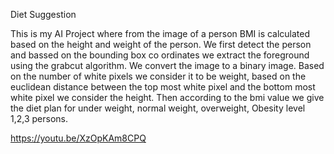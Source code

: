 Diet Suggestion

This is my AI Project where from the image of a person BMI is calculated based on the height and weight of the person.
We first detect the person and bassed on the bounding box co ordinates we extract the foreground using the grabcut algorithm.
We convert the image to a binary image. Based on the number of white pixels we consider it to be weight, based on the euclidean distance between the top most white pixel and the bottom most white pixel we consider the height. Then according to the bmi value we give the diet plan for under weight, normal weight, overweight, Obesity level 1,2,3 persons.

https://youtu.be/XzOpKAm8CPQ
